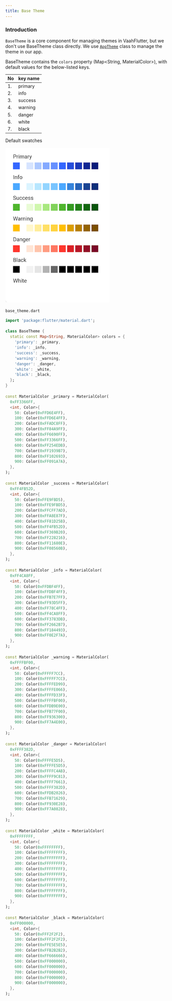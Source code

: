```yaml
---
title: Base Theme
---
```


### Introduction
`BaseTheme` is a core component for managing themes in VaahFlutter, but we don't use BaseTheme class directly. We use [`AppTheme`](../3.apptheme.md) class to manage the theme in our app.

BaseTheme contains the `colors` property (Map<String, MaterialColor>), with default values for the below-listed keys.

| No | key name |
| --- | --- |
| 1. | primary |
| 2. | info |
| 3. | success |
| 4. | warning |
| 5. | danger |
| 6. | white |
| 7. | black |

Default swatches

<img src="/images/flutter/default-color-swatches.png" alt="default-color-swatches">

`base_theme.dart`
```dart
import 'package:flutter/material.dart';

class BaseTheme {
  static const Map<String, MaterialColor> colors = {
    'primary': _primary,
    'info': _info,
    'success': _success,
    'warning': _warning,
    'danger': _danger,
    'white': _white,
    'black': _black,
  };
}

const MaterialColor _primary = MaterialColor(
  0xFF3366FF,
  <int, Color>{
    50: Color(0xFFD6E4FF),
    100: Color(0xFFD6E4FF),
    200: Color(0xFFADC8FF),
    300: Color(0xFF84A9FF),
    400: Color(0xFF6690FF),
    500: Color(0xFF3366FF),
    600: Color(0xFF254EDB),
    700: Color(0xFF1939B7),
    800: Color(0xFF102693),
    900: Color(0xFF091A7A),
  },
);

const MaterialColor _success = MaterialColor(
  0xFF4FB52D,
  <int, Color>{
    50: Color(0xFFE9FBD5),
    100: Color(0xFFE9FBD5),
    200: Color(0xFFCFF7AD),
    300: Color(0xFFA8E87F),
    400: Color(0xFF81D25B),
    500: Color(0xFF4FB52D),
    600: Color(0xFF369B20),
    700: Color(0xFF228216),
    800: Color(0xFF11680E),
    900: Color(0xFF08560B),
  },
);

const MaterialColor _info = MaterialColor(
  0xFF4CA8FF,
  <int, Color>{
    50: Color(0xFFDBF4FF),
    100: Color(0xFFDBF4FF),
    200: Color(0xFFB7E7FF),
    300: Color(0xFF93D5FF),
    400: Color(0xFF78C4FF),
    500: Color(0xFF4CA8FF),
    600: Color(0xFF3783DB),
    700: Color(0xFF2662B7),
    800: Color(0xFF184493),
    900: Color(0xFF0E2F7A),
  },
);

const MaterialColor _warning = MaterialColor(
  0xFFFFBF00,
  <int, Color>{
    50: Color(0xFFFFF7CC),
    100: Color(0xFFFFF7CC),
    200: Color(0xFFFFED99),
    300: Color(0xFFFFE066),
    400: Color(0xFFFFD33F),
    500: Color(0xFFFFBF00),
    600: Color(0xFFDB9E00),
    700: Color(0xFFB77F00),
    800: Color(0xFF936300),
    900: Color(0xFF7A4E00),
  },
);

const MaterialColor _danger = MaterialColor(
  0xFFFF382D,
  <int, Color>{
    50: Color(0xFFFFE5D5),
    100: Color(0xFFFFE5D5),
    200: Color(0xFFFFC4AB),
    300: Color(0xFFFF9C81),
    400: Color(0xFFFF7661),
    500: Color(0xFFFF382D),
    600: Color(0xFFDB2026),
    700: Color(0xFFB71629),
    800: Color(0xFF930E28),
    900: Color(0xFF7A0828),
  },
);

const MaterialColor _white = MaterialColor(
  0xFFFFFFFF,
  <int, Color>{
    50: Color(0xFFFFFFFF),
    100: Color(0xFFFFFFFF),
    200: Color(0xFFFFFFFF),
    300: Color(0xFFFFFFFF),
    400: Color(0xFFFFFFFF),
    500: Color(0xFFFFFFFF),
    600: Color(0xFFFFFFFF),
    700: Color(0xFFFFFFFF),
    800: Color(0xFFFFFFFF),
    900: Color(0xFFFFFFFF),
  },
);

const MaterialColor _black = MaterialColor(
  0xFF000000,
  <int, Color>{
    50: Color(0xFFF2F2F2),
    100: Color(0xFFF2F2F2),
    200: Color(0xFFE5E5E5),
    300: Color(0xFFB2B2B2),
    400: Color(0xFF666666),
    500: Color(0xFF000000),
    600: Color(0xFF000000),
    700: Color(0xFF000000),
    800: Color(0xFF000000),
    900: Color(0xFF000000),
  },
);
```
